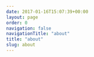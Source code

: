 ```yaml
---
date: 2017-01-16T15:07:39+00:00
layout: page
order: 0
navigation: false
navigationTitle: "about"
title: "about"
slug: about
---
```

 <Insert your content here> 
 